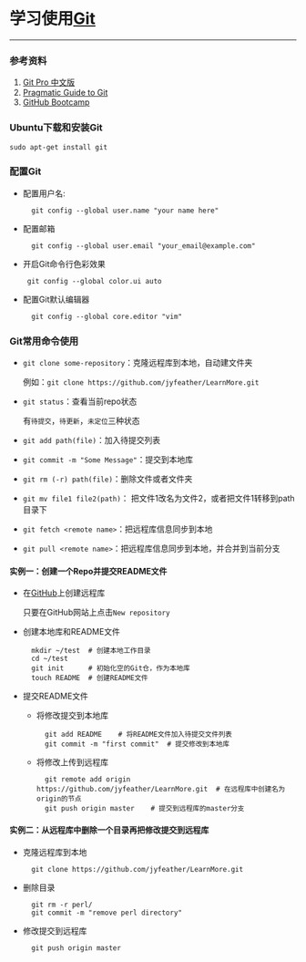# 学习使用[Git](http://git-scm.com/)
*****
### 参考资料
1. [Git Pro 中文版](http://git-scm.com/book/zh)
2. [Pragmatic Guide to Git](http://pragprog.com/book/pg_git/pragmatic-guide-to-git)
3. [GitHub Bootcamp](https://help.github.com/categories/54/articles)

### Ubuntu下载和安装Git

	sudo apt-get install git

###  配置Git
* 配置用户名:

		git config --global user.name "your name here"

* 配置邮箱

		git config --global user.email "your_email@example.com"

*  开启Git命令行色彩效果

		git config --global color.ui auto
		
* 配置Git默认编辑器

		git config --global core.editor "vim"

### Git常用命令使用
* `git clone some-repository`：克隆远程库到本地，自动建文件夹

	例如：`git clone https://github.com/jyfeather/LearnMore.git`

* `git status`：查看当前repo状态

	有`待提交`，`待更新`，`未定位`三种状态

* `git add path(file)`：加入待提交列表
* `git commit -m "Some Message"`：提交到本地库
* `git rm (-r) path(file)`：删除文件或者文件夹
* `git mv file1 file2(path)`： 把文件1改名为文件2，或者把文件1转移到path目录下
* `git fetch <remote name>`：把远程库信息同步到本地
* `git pull <remote name>`：把远程库信息同步到本地，并合并到当前分支

#### 实例一：创建一个Repo并提交README文件
* 在[GitHub](https://github.com/)上创建远程库

	只要在GitHub网站上点击`New repository`

* 创建本地库和README文件

		mkdir ~/test  # 创建本地工作目录
		cd ~/test
		git init      # 初始化空的Git仓，作为本地库
		touch README  # 创建README文件


* 提交README文件
	* 将修改提交到本地库
	
			git add README    # 将README文件加入待提交文件列表
			git commit -m "first commit"  # 提交修改到本地库
			
	* 将修改上传到远程库
	
			git remote add origin https://github.com/jyfeather/LearnMore.git  # 在远程库中创建名为origin的节点
			git push origin master    # 提交到远程库的master分支
			
#### 实例二：从远程库中删除一个目录再把修改提交到远程库
* 克隆远程库到本地

		git clone https://github.com/jyfeather/LearnMore.git

* 删除目录

		git rm -r perl/
		git commit -m "remove perl directory"

* 修改提交到远程库

		git push origin master